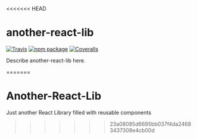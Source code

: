 <<<<<<< HEAD
# another-react-lib

[![Travis][build-badge]][build]
[![npm package][npm-badge]][npm]
[![Coveralls][coveralls-badge]][coveralls]

Describe another-react-lib here.

[build-badge]: https://img.shields.io/travis/user/repo/master.png?style=flat-square
[build]: https://travis-ci.org/user/repo

[npm-badge]: https://img.shields.io/npm/v/npm-package.png?style=flat-square
[npm]: https://www.npmjs.org/package/npm-package

[coveralls-badge]: https://img.shields.io/coveralls/user/repo/master.png?style=flat-square
[coveralls]: https://coveralls.io/github/user/repo
=======
# Another-React-Lib
Just another React Library filled with reusable components
>>>>>>> 23a08085d6695bb037f4da24683437308e4cb00d
